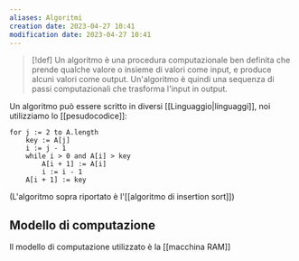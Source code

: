 ```yaml
---
aliases: Algoritmi
creation date: 2023-04-27 10:41
modification date: 2023-04-27 10:41
---
```


> [!def]
> Un algoritmo è una procedura computazionale ben definita che prende qualche valore o insieme di valori come input, e produce alcuni valori come output. Un'algoritmo è quindi una sequenza di passi computazionali che trasforma l'input in output.


Un algoritmo può essere scritto in diversi [[Linguaggio|linguaggi]], noi utilizziamo lo [[pesudocodice]]:

```clike
for j := 2 to A.length
	key := A[j]
	i := j - 1
	while i > 0 and A[i] > key
		A[i + 1] := A[i]
		i := i - 1
	A[i + 1] := key
```

(L'algoritmo sopra riportato è l'[[algoritmo di insertion sort]])

## Modello di computazione
Il modello di computazione utilizzato è la [[macchina RAM]]